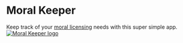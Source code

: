 # Moral Keeper
Keep track of your [moral licensing](https://en.wikipedia.org/wiki/Self-licensing) needs with this super simple app.
[![Moral Keeper logo](https://itspopon.github.io/moral-keeper/img/logo.png)](https://itspopon.github.io/moral-keeper/)
